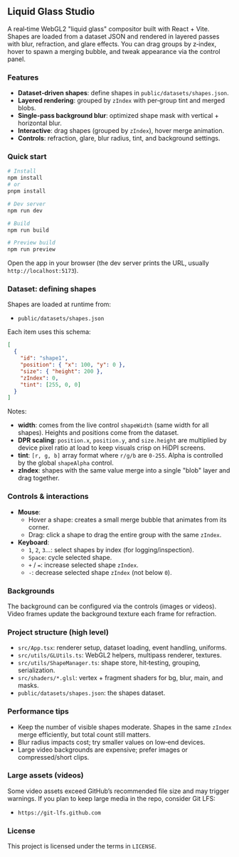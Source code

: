 ## Liquid Glass Studio

A real‑time WebGL2 "liquid glass" compositor built with React + Vite. Shapes are loaded from a dataset JSON and rendered in layered passes with blur, refraction, and glare effects. You can drag groups by z‑index, hover to spawn a merging bubble, and tweak appearance via the control panel.

### Features
- **Dataset‑driven shapes**: define shapes in `public/datasets/shapes.json`.
- **Layered rendering**: grouped by `zIndex` with per‑group tint and merged blobs.
- **Single-pass background blur**: optimized shape mask with vertical + horizontal blur.
- **Interactive**: drag shapes (grouped by `zIndex`), hover merge animation.
- **Controls**: refraction, glare, blur radius, tint, and background settings.

### Quick start
```bash
# Install
npm install
# or
pnpm install

# Dev server
npm run dev

# Build
npm run build

# Preview build
npm run preview
```

Open the app in your browser (the dev server prints the URL, usually `http://localhost:5173`).

### Dataset: defining shapes
Shapes are loaded at runtime from:
- `public/datasets/shapes.json`

Each item uses this schema:
```json
[
  {
    "id": "shape1",
    "position": { "x": 100, "y": 0 },
    "size": { "height": 200 },
    "zIndex": 0,
    "tint": [255, 0, 0]
  }
]
```
Notes:
- **width**: comes from the live control `shapeWidth` (same width for all shapes). Heights and positions come from the dataset.
- **DPR scaling**: `position.x`, `position.y`, and `size.height` are multiplied by device pixel ratio at load to keep visuals crisp on HiDPI screens.
- **tint**: `[r, g, b]` array format where `r/g/b` are `0‑255`. Alpha is controlled by the global `shapeAlpha` control.
- **zIndex**: shapes with the same value merge into a single "blob" layer and drag together.

### Controls & interactions
- **Mouse**:
  - Hover a shape: creates a small merge bubble that animates from its corner.
  - Drag: click a shape to drag the entire group with the same `zIndex`.
- **Keyboard**:
  - `1`, `2`, `3`…: select shapes by index (for logging/inspection).
  - `Space`: cycle selected shape.
  - `+` / `=`: increase selected shape `zIndex`.
  - `-`: decrease selected shape `zIndex` (not below `0`).

### Backgrounds
The background can be configured via the controls (images or videos). Video frames update the background texture each frame for refraction.

### Project structure (high level)
- `src/App.tsx`: renderer setup, dataset loading, event handling, uniforms.
- `src/utils/GLUtils.ts`: WebGL2 helpers, multipass renderer, textures.
- `src/utils/ShapeManager.ts`: shape store, hit‑testing, grouping, serialization.
- `src/shaders/*.glsl`: vertex + fragment shaders for bg, blur, main, and masks.
- `public/datasets/shapes.json`: the shapes dataset.

### Performance tips
- Keep the number of visible shapes moderate. Shapes in the same `zIndex` merge efficiently, but total count still matters.
- Blur radius impacts cost; try smaller values on low‑end devices.
- Large video backgrounds are expensive; prefer images or compressed/short clips.

### Large assets (videos)
Some video assets exceed GitHub’s recommended file size and may trigger warnings. If you plan to keep large media in the repo, consider Git LFS:
- `https://git-lfs.github.com`

### License
This project is licensed under the terms in `LICENSE`.

